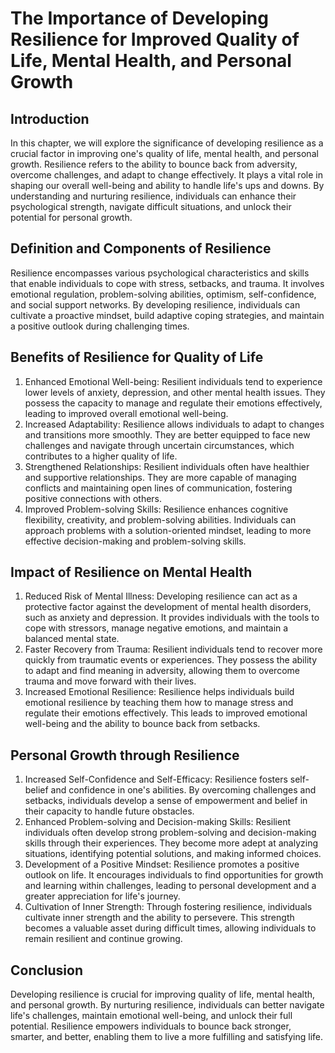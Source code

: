 # The Importance of Developing Resilience for Improved Quality of Life, Mental Health, and Personal Growth

## Introduction

In this chapter, we will explore the significance of developing resilience as a crucial factor in improving one's quality of life, mental health, and personal growth. Resilience refers to the ability to bounce back from adversity, overcome challenges, and adapt to change effectively. It plays a vital role in shaping our overall well-being and ability to handle life's ups and downs. By understanding and nurturing resilience, individuals can enhance their psychological strength, navigate difficult situations, and unlock their potential for personal growth.

## Definition and Components of Resilience

Resilience encompasses various psychological characteristics and skills that enable individuals to cope with stress, setbacks, and trauma. It involves emotional regulation, problem-solving abilities, optimism, self-confidence, and social support networks. By developing resilience, individuals can cultivate a proactive mindset, build adaptive coping strategies, and maintain a positive outlook during challenging times.

## Benefits of Resilience for Quality of Life

1. Enhanced Emotional Well-being: Resilient individuals tend to experience lower levels of anxiety, depression, and other mental health issues. They possess the capacity to manage and regulate their emotions effectively, leading to improved overall emotional well-being.
2. Increased Adaptability: Resilience allows individuals to adapt to changes and transitions more smoothly. They are better equipped to face new challenges and navigate through uncertain circumstances, which contributes to a higher quality of life.
3. Strengthened Relationships: Resilient individuals often have healthier and supportive relationships. They are more capable of managing conflicts and maintaining open lines of communication, fostering positive connections with others.
4. Improved Problem-solving Skills: Resilience enhances cognitive flexibility, creativity, and problem-solving abilities. Individuals can approach problems with a solution-oriented mindset, leading to more effective decision-making and problem-solving skills.

## Impact of Resilience on Mental Health

1. Reduced Risk of Mental Illness: Developing resilience can act as a protective factor against the development of mental health disorders, such as anxiety and depression. It provides individuals with the tools to cope with stressors, manage negative emotions, and maintain a balanced mental state.
2. Faster Recovery from Trauma: Resilient individuals tend to recover more quickly from traumatic events or experiences. They possess the ability to adapt and find meaning in adversity, allowing them to overcome trauma and move forward with their lives.
3. Increased Emotional Resilience: Resilience helps individuals build emotional resilience by teaching them how to manage stress and regulate their emotions effectively. This leads to improved emotional well-being and the ability to bounce back from setbacks.

## Personal Growth through Resilience

1. Increased Self-Confidence and Self-Efficacy: Resilience fosters self-belief and confidence in one's abilities. By overcoming challenges and setbacks, individuals develop a sense of empowerment and belief in their capacity to handle future obstacles.
2. Enhanced Problem-solving and Decision-making Skills: Resilient individuals often develop strong problem-solving and decision-making skills through their experiences. They become more adept at analyzing situations, identifying potential solutions, and making informed choices.
3. Development of a Positive Mindset: Resilience promotes a positive outlook on life. It encourages individuals to find opportunities for growth and learning within challenges, leading to personal development and a greater appreciation for life's journey.
4. Cultivation of Inner Strength: Through fostering resilience, individuals cultivate inner strength and the ability to persevere. This strength becomes a valuable asset during difficult times, allowing individuals to remain resilient and continue growing.

## Conclusion

Developing resilience is crucial for improving quality of life, mental health, and personal growth. By nurturing resilience, individuals can better navigate life's challenges, maintain emotional well-being, and unlock their full potential. Resilience empowers individuals to bounce back stronger, smarter, and better, enabling them to live a more fulfilling and satisfying life.
